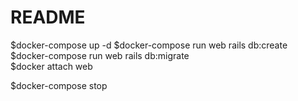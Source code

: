 # README

$docker-compose up -d
$docker-compose run web rails db:create  
$docker-compose run web rails db:migrate  
$docker attach web

$docker-compose stop
